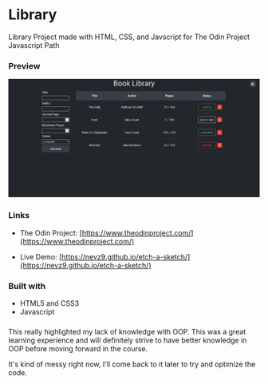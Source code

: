 # Library

Library Project made with HTML, CSS, and Javscript for The Odin Project Javascript Path

### Preview

![](preview.png)

### Links

- The Odin Project: [https://www.theodinproject.com/](https://www.theodinproject.com/)

- Live Demo: [https://nevz9.github.io/etch-a-sketch/](https://nevz9.github.io/etch-a-sketch/)

### Built with

- HTML5 and CSS3
- Javascript

###

This really highlighted my lack of knowledge with OOP. This was a great learning experience and will definitely strive to have better knowledge in OOP before moving forward in the course.

It's kind of messy right now, I'll come back to it later to try and optimize the code.
